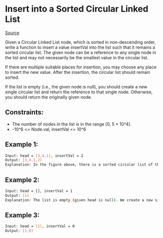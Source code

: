 # Insert into a Sorted Circular Linked List
[Source](https://leetcode.com/problems/insert-into-a-sorted-circular-linked-list/)

Given a Circular Linked List node, which is sorted in non-descending order, write a function to insert a value insertVal into the list such that it remains a sorted circular list. The given node can be a reference to any single node in the list and may not necessarily be the smallest value in the circular list.

If there are multiple suitable places for insertion, you may choose any place to insert the new value. After the insertion, the circular list should remain sorted.

If the list is empty (i.e., the given node is null), you should create a new single circular list and return the reference to that single node. Otherwise, you should return the originally given node.

## Constraints:

 - The number of nodes in the list is in the range [0, 5 * 10^4].
 - -10^6 <= Node.val, insertVal <= 10^6

## Example 1:
```sh
Input: head = [3,4,1], insertVal = 2
Output: [3,4,1,2]
Explanation: In the figure above, there is a sorted circular list of three elements. You are given a reference to the node with value 3, and we need to insert 2 into the list. The new node should be inserted between node 1 and node 3. After the insertion, the list should look like this, and we should still return node 3.             // return 3
```

## Example 2:
```sh
Input: head = [], insertVal = 1
Output: [1]
Explanation: The list is empty (given head is null). We create a new single circular list and return the reference to that single node.
```

## Example 3:
```sh
Input: head = [1], insertVal = 0
Output: [1,0]
```